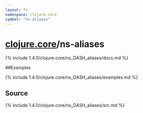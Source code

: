 ```yaml
---
layout: fn
namespace: clojure.core
symbol: "ns-aliases"
---
```


# [clojure.core](../)/ns-aliases

{% include 1.4.0/clojure.core/ns_DASH_aliases/docs.md %}

##Examples

{% include 1.4.0/clojure.core/ns_DASH_aliases/examples.md %}
## Source
{% include 1.4.0/clojure.core/ns_DASH_aliases/src.md %}

